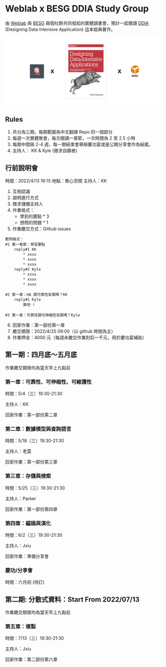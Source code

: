 # Weblab x BESG DDIA Study Group


由 [Weblab](https://www.facebook.com/weblab.tw) 與 [BESG](https://github.com/kylemocode/BESG) 兩個社群共同發起的實體讀書會，預計一起閱讀 [DDIA](https://github.com/Vonng/ddia) (Designing Data Intensive Application) 這本經典著作。

![image](./assets/cover.png)

## Rules

1. 共分為三期，每期範圍為中文翻譯 Repo 的一個部分
2. 每週一次實體聚會，每次閱讀一章節，一次時間為 2 至 2.5 小時
3. 每期中間隔 2-4 週，每一期結束會舉辦慶功宴或是公開分享會作為結尾。
4. 主持人： KK & Kyle (徵求自願者)

## 行前說明會

時間：2022/4/13 19:15
地點：無心空間
主持人：KK

1. 互相認識
2. 說明進行方式
3. 徵求儲備主持人
4. 作業格式：
   - 學到的要點 \* 3
   - 想問的問題 \* 1
5. 作業繳交方式：Github issues

```
範例格式：
#1 第一章節：學習要點
    reply#1 KK
        * xxxx
        * xxxx
        * xxxx
    reply#2 Kyle
        * xxxx
        * xxxx
        * xxxx

#2 第一章：HA 跟可靠性有關嗎？KK
    reply#1 Kyle
        算吧 !

#3 第一章：可靠性跟可伸縮性有關嗎？Kyle
```

6. 回家作業：第一部份第一章
7. 繳交期限：2022/4/25 09:00（以 github 時間為主）
8. 作業押金：4000 元（每週未繳交作業則扣一千元，用於慶功宴補助）

## 第一期：四月底～五月底

作業繳交期限均為當天早上九點前

### 第一章：可靠性、可伸缩性、可維護性

時間：5/4（三）19:30-21:30

主持人：KK

回家作業：第一部份第二章

### 第二章：數據模型與查詢語言

時間：5/18（三）19:30-21:30

主持人：老莫

回家作業：第一部份第三章

### 第三章：存儲與檢索

時間：5/25（三）19:30-21:30

主持人：Parker

回家作業：第一部份第四章

### 第四章：編碼與演化

時間：6/2（三）19:30-21:30

主持人：Jxiu

回家作業：準備分享會

### 慶功/分享會

時間：六月初 (待訂)

## 第二期: 分散式資料：Start From 2022/07/13

作業繳交期限均為當天早上九點前

### 第五章：複製

時間：7/13（三）19:30-21:30

主持人：Jxiu

回家作業：第二部份第六章


